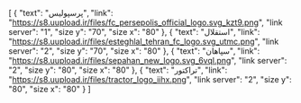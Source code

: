 [
  {
    "text": "پرسپولیس",
    "link": "https://s8.uupload.ir/files/fc_persepolis_official_logo.svg_kzt9.png",
    "link server": "1",
    "size y": "70",
    "size x": "80"
  },
  {
    "text": "استقلال",
    "link": "https://s8.uupload.ir/files/esteghlal_tehran_fc_logo.svg_utmc.png",
    "link server": "2",
    "size y": "70",
    "size x": "80"
  },
  {
    "text": "سپاهان",
    "link": "https://s8.uupload.ir/files/sepahan_new_logo.svg_6vql.png",
    "link server": "2",
    "size y": "80",
    "size x": "80"
  },
  {
    "text": "تراکتور",
    "link": "https://s8.uupload.ir/files/tractor_logo_iihx.png",
    "link server": "2",
    "size y": "80",
    "size x": "80"
  }
]
